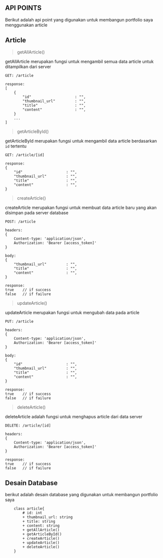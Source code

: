## API POINTS

Berikut adalah api point yang digunakan untuk membangun portfolio saya menggunakan article


## Article

> getAllArticle()

getAllArticle merupakan fungsi untuk mengambil semua data article untuk ditampilkan dari server

```
GET: /article

response:
[
    {
        "id"                    : "",
        "thumbnail_url"         : "",
        "title"                 : "",
        "content"               : "",
    }
    ...
]
```

> getArticleById()

getArticleById merupakan fungsi untuk mengambil data article berdasarkan `id` tertentu

```
GET: /article/[id]

response:
{
    "id"                    : "",
    "thumbnail_url"         : "",
    "title"                 : "",
    "content"               : "",
}
```

> createArticle()

createArticle merupakan fungsi untuk membuat data article baru yang akan disimpan pada server database

```
POST: /article

headers:
{
    Content-type: 'application/json',
    Authorization: 'Bearer [access_token]'
}

body:
{
    "thumbnail_url"         : "",
    "title"                 : "",
    "content"               : "",
}

response:
true    // if success
false   // if failure
```

> updateArticle()

updateArticle merupakan fungsi untuk mengubah data pada article

```
PUT: /article

headers:
{
    Content-type: 'application/json',
    Authorization: 'Bearer [access_token]'
}

body:
{
    "id"                    : "",
    "thumbnail_url"         : "",
    "title"                 : "",
    "content"               : "",
}

response:
true    // if success
false   // if failure
```

> deleteArticle()

deleteArticle adalah fungsi untuk menghapus article dari data server

```
DELETE: /article/[id]

headers:
{
    Content-type: 'application/json',
    Authorization: 'Bearer [access_token]'
}

response:
true    // if success
false   // if failure
```

## Desain Database

berikut adalah desain database yang digunakan untuk membangun portfolio saya

```
    class article{
        # id: int
        + thumbnail_url: string
        + title: string
        + content: string
        + getAllArticle()
        + getArticleById()
        + createArticle()
        + updateArticle()
        + deleteArticle()
    }
```
